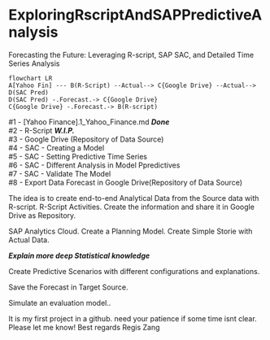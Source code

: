 # ExploringRscriptAndSAPPredictiveAnalysis
Forecasting the Future: Leveraging R-script, SAP SAC, and Detailed Time Series Analysis

```mermaid
flowchart LR
A[Yahoo Fin] --- B(R-Script) --Actual--> C{Google Drive} --Actual--> D(SAC Pred) 
D(SAC Pred) -.Forecast.-> C{Google Drive}
C{Google Drive} -.Forecast.-> B(R-script)
```
#1 -  [Yahoo Finance].1_Yahoo_Finance.md  <b><i>Done</i></b> <br>
#2 - R-Script <b><i>W.I.P.</i></b> <br> 
#3 - Google Drive (Repository of Data Source)<br>
#4 - SAC - Creating a Model<br>
#5 - SAC - Setting Predictive Time Series<br>
#6 - SAC - Different Analysis in Model Ppredictives<br>
#7 - SAC - Validate The Model<br>
#8 - Export Data Forecast in Google Drive(Repository of Data Source)<br>

The idea is to create end-to-end Analytical Data from the Source data with R-script.
R-Script Activities.
Create the information and share it in Google Drive as Repository.

SAP Analytics Cloud.
Create a Planning Model.
Create Simple Storie with Actual Data.

<b><i>Explain more deep Statistical knowledge </i></b>

Create Predictive Scenarios with different configurations and explanations.




Save the Forecast in Target Source.

Simulate an evaluation model..

It is my first project in a github.
need your patience if some time isnt clear.
Please let me know!
Best regards
Regis Zang

